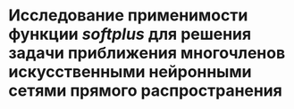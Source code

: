 # Исследование применимости функции _softplus_ для решения задачи приближения многочленов искусственными нейронными сетями прямого распространения
